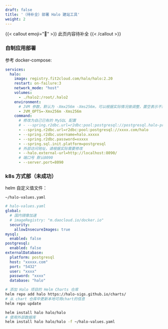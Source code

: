 ```yaml
---
draft: false
title: '（待补全）部署 Halo 建站工具'
weight: 2
---
```



{{< callout emoji="🚧" >}}
  此页内容待补全
{{< /callout >}}


### 自制应用部署

参考 docker-compose:

```yaml {linenos=table,hl_lines=[14,15,16],filename="./docker-compose.yml"}
services:
  halo:
    image: registry.fit2cloud.com/halo/halo:2.20
    restart: on-failure:3
    network_mode: "host"
    volumes:
      - ./halo2:/root/.halo2
    environment:
      # JVM 参数，默认为 -Xmx256m -Xms256m，可以根据实际情况做调整，置空表示不添加 JVM 参数
      - JVM_OPTS=-Xmx256m -Xms256m
    command:
      # 修改为自己已有的 MySQL 配置
      # - --spring.r2dbc.url=r2dbc:pool:postgresql://postgresql.halo-project.svc.cluster.local:3306/halo
      - --spring.r2dbc.url=r2dbc:pool:postgresql://xxxx.com/halo
      - --spring.r2dbc.username=halo.xxxxx
      - --spring.r2dbc.password=xxxxx
      - --spring.sql.init.platform=postgresql
      # 外部访问地址，请根据实际需要修改
      - --halo.external-url=http://localhost:8090/
      # 端口号 默认8090
      - --server.port=8090

```

### k8s 方式部（未成功）

helm 自定义值文件：

`~/halo-values.yaml`

```yaml {linenos=table,filename="./halo-values.yaml"}
# halo-values.yaml
global:
  # 国内镜像加速
  # imageRegistry: "m.daocloud.io/docker.io"
  security: 
    allowInsecureImages: true
mysql:
  enabled: false
postgresql:
  enabled: false
externalDatabase:
  platform: postgresql
  host: "xxxxx.com"
  port: "5432"
  user: "xxxx"
  password: "xxxx"
  database: "halo"

```

```bash
# 添加 Halo 项目的 Helm Charts 仓库
helm repo add halo https://halo-sigs.github.io/charts/
# 从 chart 仓库中更新本地可用chart的信息 
helm repo update

helm install halo halo/halo 
# 使用外部数据库
helm install halo halo/halo -f ~/halo-values.yaml

```

‍

